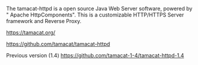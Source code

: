The tamacat-httpd is a open source Java Web Server software, powered by " Apache HttpComponents".
This is a customizable HTTP/HTTPS Server framework and Reverse Proxy.

https://tamacat.org/

https://github.com/tamacat/tamacat-httpd


Previous version (1.4)
https://github.com/tamacat-1-4/tamacat-httpd-1.4
